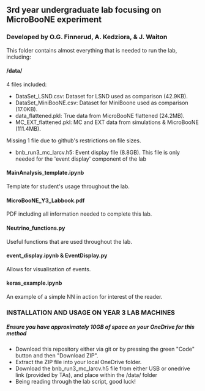 ## 3rd year undergraduate lab focusing on MicroBooNE experiment
### Developed by O.G. Finnerud, A. Kedziora, & J. Waiton

This folder contains almost everything that is needed to run the lab, including:

#### /data/
4 files included:
- DataSet_LSND.csv: Dataset for LSND used as comparison (42.9KB).
- DataSet_MiniBooNE.csv: Dataset for MiniBoone used as comparison (17.0KB).
- data_flattened.pkl: True data from MicroBooNE flattened (24.2MB).
- MC_EXT_flattened.pkl: MC and EXT data from simulations & MicroBooNE (111.4MB).

Missing 1 file due to github's restrictions on file sizes.
- bnb_run3_mc_larcv.h5: Event display file (8.8GB).
This file is only needed for the 'event display' component of the lab


#### MainAnalysis_template.ipynb
Template for student's usage throughout the lab.

#### MicroBooNE_Y3_Labbook.pdf
PDF including all information needed to complete this lab.


#### Neutrino_functions.py
Useful functions that are used throughout the lab.


#### event_display.ipynb & EventDisplay.py
Allows for visualisation of events.

#### keras_example.ipynb
An example of a simple NN in action for interest of the reader.

### INSTALLATION AND USAGE ON YEAR 3 LAB MACHINES

##### Ensure you have approximately 10GB of space on your OneDrive for this method

- Download this repository either via git or by pressing the green "Code" button and then "Download ZIP". 
- Extract the ZIP file into your local OneDrive folder.
- Download the bnb_run3_mc_larcv.h5 file from either USB or onedrive link (provided by TAs), and place within the /data/ folder
- Being reading through the lab script, good luck!
